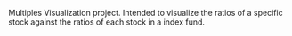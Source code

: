 Multiples Visualization project. Intended to visualize the ratios of a specific stock against the ratios of each stock in a index fund.